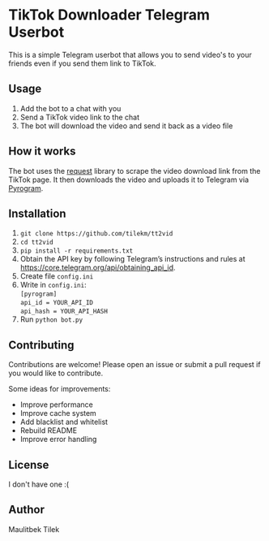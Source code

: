 # TikTok Downloader Telegram Userbot

This is a simple Telegram userbot that allows you to send video's to your friends even if you send them link to TikTok.

## Usage

1. Add the bot to a chat with you
2. Send a TikTok video link to the chat 
3. The bot will download the video and send it back as a video file

## How it works

The bot uses the [request](https://github.com/psf/requests) library to scrape the video download link from the TikTok page. It then downloads the video and uploads it to Telegram via [Pyrogram](https://github.com/pyrogram/pyrogram).

## Installation

1. `git clone https://github.com/tilekm/tt2vid`
2. `cd tt2vid`
3. `pip install -r requirements.txt` 
4. Obtain the API key by following Telegram’s instructions and rules at https://core.telegram.org/api/obtaining_api_id.
5. Create file `config.ini`
6. Write in `config.ini`:  
`[pyrogram]`  
`api_id = YOUR_API_ID`  
`api_hash = YOUR_API_HASH`  
7. Run `python bot.py`

## Contributing

Contributions are welcome! Please open an issue or submit a pull request if you would like to contribute. 

Some ideas for improvements:

- Improve performance
- Improve cache system
- Add blacklist and whitelist
- Rebuild README
- Improve error handling

## License

I don't have one :(

## Author

Maulitbek Tilek